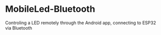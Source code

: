 # MobileLed-Bluetooth
Controling a LED remotely through the Android app, connecting to ESP32 via Bluetooth
